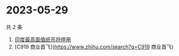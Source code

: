 # 2023-05-29

共 2 条

<!-- BEGIN ZHIHUSEARCH -->
<!-- 最后更新时间 Mon May 29 2023 04:08:35 GMT+0800 (China Standard Time) -->
1. [印度最高面值纸币将停用](https://www.zhihu.com/search?q=印度最高面值纸币将停用)
1. [C919 商业首飞](https://www.zhihu.com/search?q=C919 商业首飞)
<!-- END ZHIHUSEARCH -->
